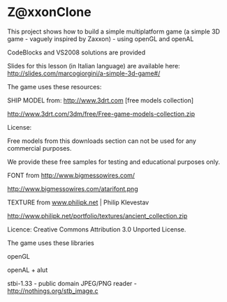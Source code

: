 Z@xxonClone
====
This project shows how to build a simple multiplatform game (a simple 3D game - vaguely inspired by Zaxxon) - using openGL and openAL

CodeBlocks and VS2008 solutions are provided


Slides for this lesson (in Italian language) are available here: http://slides.com/marcogiorgini/a-simple-3d-game#/


The game uses these resources:

SHIP MODEL from: http://www.3drt.com [free models collection]

http://www.3drt.com/3dm/free/Free-game-models-collection.zip

License:

Free models from this downloads section can not be used for any commercial purposes.

We provide these free samples for testing and educational purposes only.

FONT from http://www.bigmessowires.com/

http://www.bigmessowires.com/atarifont.png

TEXTURE from www.philipk.net | Philip Klevestav

http://www.philipk.net/portfolio/textures/ancient_collection.zip

Licence: Creative Commons Attribution 3.0 Unported License.


The game uses these libraries

openGL

openAL + alut

stbi-1.33 - public domain JPEG/PNG reader - http://nothings.org/stb_image.c

